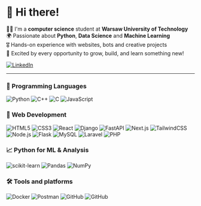# 👋 Hi there!

👨‍🦰 I'm a **computer science** student at **Warsaw University of Technology**  
🌍 Passionate about **Python**, **Data Science** and **Machine Learning**  
🎖️ Hands-on experience with websites, bots and creative projects  
🚀 Excited by every opportunity to grow, build, and learn something new!  

[![LinkedIn](https://img.shields.io/badge/LinkedIn-blue?style=for-the-badge&logo=linkedin)](https://www.linkedin.com/in/tomasz-pawlaczyk/)

---

### 🧠 Programming Languages
![Python](https://img.shields.io/badge/Python-3d7ce3?style=for-the-badge&logo=python&logoColor=white)
![C++](https://img.shields.io/badge/C++-00599C?style=for-the-badge&logo=c%2B%2B&logoColor=white)
![C](https://img.shields.io/badge/C-00599C?style=for-the-badge&logo=c&logoColor=white)
![JavaScript](https://img.shields.io/badge/JavaScript-F7DF1E?style=for-the-badge&logo=javascript&logoColor=black)

### 🧭 Web Development
![HTML5](https://img.shields.io/badge/HTML5-E34F26?style=for-the-badge&logo=html5&logoColor=white)
![CSS3](https://img.shields.io/badge/CSS3-1572B6?style=for-the-badge&logo=css3&logoColor=white)
![React](https://img.shields.io/badge/React-20232A?style=for-the-badge&logo=react&logoColor=61DAFB)
![Django](https://img.shields.io/badge/Django-092E20?style=for-the-badge&logo=django&logoColor=white)
![FastAPI](https://img.shields.io/badge/FastAPI-009688?style=for-the-badge&logo=fastapi&logoColor=white)
![Next.js](https://img.shields.io/badge/Next.js-000000?style=for-the-badge&logo=nextdotjs&logoColor=white)
![TailwindCSS](https://img.shields.io/badge/TailwindCSS-38B2AC?style=for-the-badge&logo=tailwindcss&logoColor=white)
![Node.js](https://img.shields.io/badge/Node.js-339933?style=for-the-badge&logo=nodedotjs&logoColor=white)
![Flask](https://img.shields.io/badge/Flask-000000?style=for-the-badge&logo=flask&logoColor=white)
![MySQL](https://img.shields.io/badge/MySQL-4479A1?style=for-the-badge&logo=mysql&logoColor=white)
![Laravel](https://img.shields.io/badge/Laravel-FF2D20?style=for-the-badge&logo=laravel&logoColor=white)
![PHP](https://img.shields.io/badge/PHP-777BB4?style=for-the-badge&logo=php&logoColor=white)

### 📈 Python for ML & Analysis
![scikit-learn](https://img.shields.io/badge/scikit--learn-F7931E?style=for-the-badge&logo=scikit-learn&logoColor=white)
![Pandas](https://img.shields.io/badge/Pandas-150458?style=for-the-badge&logo=pandas&logoColor=white)
![NumPy](https://img.shields.io/badge/NumPy-013243?style=for-the-badge&logo=numpy&logoColor=white)


### 🛠️ Tools and platforms
![Docker](https://img.shields.io/badge/Docker-2496ED?style=for-the-badge&logo=docker&logoColor=white)
![Postman](https://img.shields.io/badge/Postman-FF6C37?style=for-the-badge&logo=postman&logoColor=white)
![GitHub](https://img.shields.io/badge/GitHub-181717?style=for-the-badge&logo=github&logoColor=white)
![GitHub](https://img.shields.io/badge/GitHub-181717?style=for-the-badge&logo=github&logoColor=white)



[//]: # (### 🌍 Languages)
[//]: # (<span><img src="img/uk2.png" width="28" height="28" alt="UK flag" />![English]&#40;https://img.shields.io/badge/-English-0071bd?style=for-the-badge&#41; </span> &nbsp;)
[//]: # (<span><img src="img/german.png" width="28" height="28" alt="UK flag" />![German]&#40;https://img.shields.io/badge/-German-696969?style=for-the-badge&#41; </span> &nbsp;)
[//]: # (<span><img src="img/china.png" width="28" height="28" alt="UK flag" />![Mandarin]&#40;https://img.shields.io/badge/-Mandarin-cf3723?style=for-the-badge&#41; </span> )





[//]: # (<br><br><br><br><br><br><br><br><br><br>)


[//]: # (<style>)

[//]: # (.badge {)

[//]: # (  display: inline-flex;)

[//]: # (  align-items: center;)

[//]: # (  color: white;)

[//]: # (  font-weight: 600;)

[//]: # (  font-family: Arial, sans-serif;)

[//]: # (  font-size: 14px;)

[//]: # (  letter-spacing: 0.08em;)

[//]: # (  padding: 5px 12px;)

[//]: # (  border-radius: 4px;)

[//]: # (  user-select: none;)

[//]: # (  box-shadow: 0 1px 2px rgba&#40;0,0,0,0.2&#41;;)

[//]: # (})

[//]: # ()
[//]: # (.badge img {)

[//]: # (  width: 18px;)

[//]: # (  height: 18px;)

[//]: # (  margin-right: 8px;)

[//]: # (  object-fit: cover;)

[//]: # (})

[//]: # ()
[//]: # (.badge.english {)

[//]: # (  background-color: #3074e3; )

[//]: # (})

[//]: # (.badge.mandarin {)

[//]: # (  background-color: #2b2b2b;)

[//]: # (})

[//]: # (.badge.german {)

[//]: # (  background-color: #f0ad4e;)

[//]: # (})

[//]: # (</style>)

[//]: # ()
[//]: # ()
[//]: # (<span class="badge english">)

[//]: # (  <img src="img/uk.png" alt="UK flag" />)

[//]: # (  English)

[//]: # (</span>)

[//]: # (<span class="badge german">)

[//]: # (  <img src="img/german.png" alt="Germany flag" />)

[//]: # (  Deutsch)

[//]: # (</span>)

[//]: # (<span class="badge mandarin">)

[//]: # (  <img src="img/china.png" alt="Spain flag" />)

[//]: # (  Mandarin)

[//]: # (</span>)
